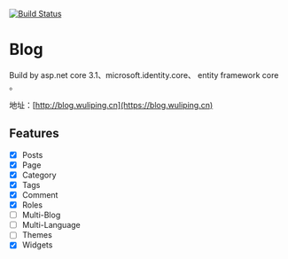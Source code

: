 [![Build Status](https://dev.azure.com/jxnkwlp/Passingwind-Blog/_apis/build/status/dev-v3-CI?branchName=dev-v3)](https://dev.azure.com/jxnkwlp/Passingwind-Blog/_build/latest?definitionId=6&branchName=dev-v3)


# Blog

Build by asp.net core 3.1、microsoft.identity.core、 entity framework core 。

地址：[http://blog.wuliping.cn](https://blog.wuliping.cn)

## Features

- [x] Posts
- [x] Page
- [x] Category
- [x] Tags
- [x] Comment 
- [x] Roles
- [ ] Multi-Blog
- [ ] Multi-Language
- [ ] Themes
- [x] Widgets
